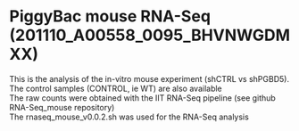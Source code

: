 # PiggyBac mouse RNA-Seq (201110_A00558_0095_BHVNWGDMXX)

This is the analysis of the in-vitro mouse experiment (shCTRL vs shPGBD5). The control samples (CONTROL, ie WT) are also available     
The raw counts were obtained with the IIT RNA-Seq pipeline (see github RNA-Seq_mouse repository)  
The rnaseq_mouse_v0.0.2.sh was used for the RNA-Seq analysis  
